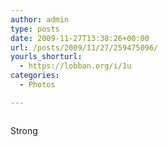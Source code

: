 ```yaml
---
author: admin
type: posts
date: 2009-11-27T13:38:26+00:00
url: /posts/2009/11/27/259475096/
yourls_shorturl:
  - https://lobban.org/i/1u
categories:
  - Photos

---
```

<div class="figure">
  <img src="https://andy.lobban.org/photo/1280/259475096/1/tumblr_ktrsk2dQkp1qzrl7b" alt="" />
</div>

Strong